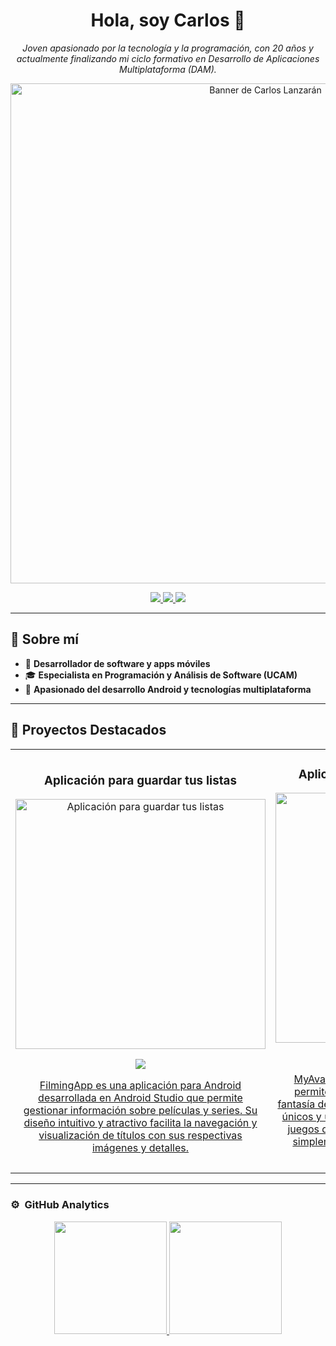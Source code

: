 <div align="center">
  <h1 align="center">Hola, soy Carlos 👋</h1>
  <p>
    <i>Joven apasionado por la tecnología y la programación, con 20 años y actualmente finalizando mi ciclo formativo en Desarrollo de Aplicaciones Multiplataforma (DAM).</i>
  </p>
  <img src="https://imgur.com/W3FfbZc.png" width="800" alt="Banner de Carlos Lanzarán">
</div>




<!-- Redes Sociales -->
<p align="center">
  <a href="https://www.linkedin.com/in/carlos-lanzar%C3%A1n-romero-7aa962338/" target="_blank">
    <img src="https://img.shields.io/badge/LinkedIn-0077B5?style=shield&logo=linkedIn&logoColor=white">
  </a>
  <a href="https://github.com/CarlosLanzaran" target="_blank">
    <img src="https://img.shields.io/badge/GitHub-181717?style=shield&logo=github&logoColor=white">
  </a>
<a href="mailto:clanzaran@gmail.com">
    <img src="https://img.shields.io/badge/Email-D14836?style=shield&logo=gmail&logoColor=white">
  </a>
</p>

---

## 📌 Sobre mí

- 🚀 **Desarrollador de software y apps móviles**  
- 🎓 **Especialista en Programación y Análisis de Software (UCAM)**  
- 📱 **Apasionado del desarrollo Android y tecnologías multiplataforma**  
---

## 🚀 Proyectos Destacados

<table>
<tr>
<td width="50%">
<h3 align="center">Aplicación para guardar tus listas</h3>
<div align="center">
<a href="https://github.com/CarlosLanzaran/FilmingApp" target="_blank"><img src="https://imgur.com/y2DkN7x.png" width="400" alt="Aplicación para guardar tus listas"></a>
<p>
<a href="https://github.com/CarlosLanzaran/FilmingApp" target="_blank">
<img src="https://img.shields.io/badge/CÓDIGO-ff9?style=for-the-badge&logo=github&logoColor=black">
</p>
<p>FilmingApp es una aplicación para Android desarrollada en Android Studio que permite gestionar información sobre películas y series. Su diseño intuitivo y atractivo facilita la navegación y visualización de títulos con sus respectivas imágenes y detalles.</p>
</div>                                                                                      
</td>

<td width="50%">
<h3 align="center">Aplicación para generar personajes</h3>
<div align="center">                                       
<a href="https://github.com/CarlosLanzaran/MyAvatar" target="_blank"><img src="https://imgur.com/zEmoxS5.png" width="400" alt="Curso arquitectura MVVM"></a>
<p>
<a href="https://github.com/CarlosLanzaran/MyAvatar" target="_blank">
<img src="https://img.shields.io/badge/C%C3%93DIGO-80ffaa?style=for-the-badge&logo=github&logoColor=black">
</p>
<p>MyAvatar es una aplicación para Android que permite a los usuarios generar personajes de fantasía de manera aleatoria, asignándoles atributos únicos y una imagen representativa. Perfecta para juegos de rol, inspiración en escritura creativa o simplemente para divertirse creando avatares personalizados.</p>
</div>                                                             
</td>  
</tr>
</table>

---

### ⚙️ &nbsp;GitHub Analytics

<p align="center">
<a href="https://github.com/CarlosLanzaran">
  <img height="180em" src="https://github-readme-stats-eight-theta.vercel.app/api?username=CarlosLanzaran&show_icons=true&theme=algolia&include_all_commits=true&count_private=true"/>
  <img height="180em" src="https://github-readme-stats-eight-theta.vercel.app/api/top-langs/?username=CarlosLanzaran&layout=compact&langs_count=8&theme=algolia"/>
</a>
</p>
